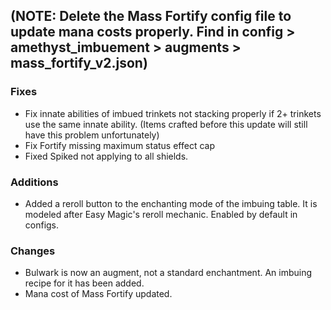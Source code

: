 ## __(NOTE: Delete the Mass Fortify config file to update mana costs properly. Find in config > amethyst_imbuement > augments > mass_fortify_v2.json)__

### Fixes
* Fix innate abilities of imbued trinkets not stacking properly if 2+ trinkets use the same innate ability. (Items crafted before this update will still have this problem unfortunately)
* Fix Fortify missing maximum status effect cap
* Fixed Spiked not applying to all shields.

### Additions
* Added a reroll button to the enchanting mode of the imbuing table. It is modeled after Easy Magic's reroll mechanic. Enabled by default in configs.

### Changes
* Bulwark is now an augment, not a standard enchantment. An imbuing recipe for it has been added.
* Mana cost of Mass Fortify updated. 